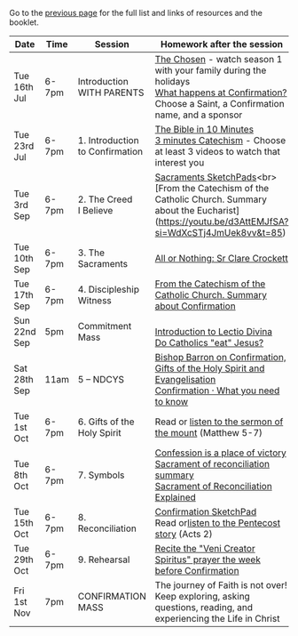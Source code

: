 
Go to the [previous page](./ResourcesforConfirmation.md) for the full list and links of resources and the booklet.

| Date                  | Time        | Session                                 | Homework after the session                                                                                                                                          |
|-----------------------|-------------|------------------------------------------|----------------------------------------------------------------------------------------------------------------------------------------------------|
| Tue 16th Jul     | 6-7pm       | Introduction WITH PARENTS                | [The Chosen](https://watch.thechosen.tv) - watch season 1 with your family during the holidays<br>[What happens at Confirmation?](https://www.youtube.com/watch?v=49tLYYagp2Q)<br>Choose a Saint, a Confirmation name, and a sponsor |
| Tue 23rd Jul     | 6-7pm       | 1. Introduction to Confirmation | [The Bible in 10 Minutes](https://www.youtube.com/watch?v=Jm3b4Q98Vx8)<br>[3 minutes Catechism](https://www.youtube.com/playlist?list=PLIcePO_eJb2_EElTdFm1PFLNkH17EQcV-) - Choose at least 3 videos to watch that interest you                                    |
| Tue 3rd Sep | 6-7pm       | 2. The Creed <br> I Believe        |  [Sacraments SketchPads](https://www.youtube.com/playlist?list=PLBdBxtht3DgeyGzlo4lX3_YLicfaIoVu_)<br>[From the Catechism of the Catholic Church. Summary about the Eucharist](https://youtu.be/d3AttEMJfSA?si=WdXcSTj4JmUek8vv&t=85)                                                                       |
| Tue 10th Sep| 6-7pm       | 3. The Sacraments               |  [All or Nothing: Sr Clare Crockett](https://www.youtube.com/watch?v=dL565Cwmg9o)                                                                                                  |
| Tue 17th Sep| 6-7pm       | 4. Discipleship <br> Witness       |  [From the Catechism of the Catholic Church. Summary about Confirmation](https://youtu.be/82nEFH6ZWfM?si=wvo34T7DjOl59Zho&t=86)                                 |
| Sun 22nd Sep | 5pm        | Commitment Mass      |  <br>[Introduction to Lectio Divina](https://youtu.be/gKYEOc3ik9k?si=Mfk6hmiZP6jUUiq6)<br>[Do Catholics "eat" Jesus?](https://youtu.be/UQPTfyxZLKI?si=flX9lCovXnW3IysC)                                                                  |
| Sat 28th Sep | 11am       | 5 – NDCYS              |  [Bishop Barron on Confirmation, Gifts of the Holy Spirit and Evangelisation](https://youtu.be/Ynj_nOxC-1Y?si=NgZ07o8fTuP8KNNF)<br>[Confirmation · What you need to know](https://youtu.be/YdymHdMpDv4?si=25XISFrgSfnI_oB0)                            |
| Tue 1st Oct   | 6-7pm       | 6. Gifts of the <br> Holy Spirit     |   Read or [listen to the sermon of the mount](https://youtu.be/fXSy0DsEnak?si=FzkggRCfynyXXw9P&t=75) (Matthew 5-7)                                                                                       |
| Tue 8th Oct   | 6-7pm       | 7. Symbols                      |  [Confession is a place of victory](https://youtu.be/YiVjwlUO9Sc?si=k52r4xgd4AnHqieF)<br>[Sacrament of reconciliation summary](https://youtu.be/PkeggrEIcVY?si=DYiHITwDeXmDpBgZ)<br>[Sacrament of Reconciliation Explained](https://youtu.be/pfZkq7BABJM?si=67Uv10W_Sg7ckAhr)                                                                                                |
| Tue 15th Oct  | 6-7pm       | 8. Reconciliation               |  [Confirmation SketchPad](https://www.youtube.com/watch?v=Lu3MoT_egFI)<br>Read or[listen to the Pentecost story](https://youtu.be/LtoUrd0t1Rs?si=0HCL3jxnNYrA5QGz&t=118) (Acts 2)                                                                                 |
| Tue 29th Oct  | 6-7pm       | 9. Rehearsal                    |  [Recite the "Veni Creator Spiritus" prayer the week before Confirmation](https://reginacaeliparish.org/documents/Veni%20Creator%20Spirtus.pdf)                   |
| Fri 1st Nov   | 7pm         | CONFIRMATION MASS                        | The journey of Faith is not over! Keep exploring, asking questions, reading, and experiencing the Life in Christ                        |